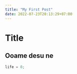 ```yaml
---
title: "My First Post"
date: 2022-07-23T20:13:29+07:00
---
```


#  Title

## Ooame desu ne

```python
life = 0;
```
